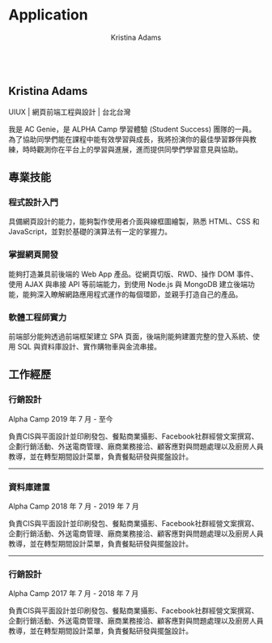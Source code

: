 # Application
<header>
  <nav>
    <span class="nav-title">
      Kristina Adams
    </span>
    <a href="#" class="nav-link">
      <i class="fas fa-print"></i>
    </a>
  </nav>
</header>

<main>
  <section class="personal-info">
    <div class="avatar">
      <img class="avatar-img" src="#" alt="">
    </div>
    <h1 class="name">
      Kristina Adams
    </h1>
    <div class="social-media">
      <a class="social-media-link" href="https://www.facebook.com" target="_blank">
        <i class="fab fa-facebook fa-lg"></i>
      </a>
      <a class="social-media-link" href="https://www.instagram.com/" target="_blank">
        <i class="fab fa-instagram fa-lg"></i>
      </a>
      <a class="social-media-link" href="https://www.linkedin.com/" target="_blank">
        <i class="fab fa-linkedin fa-lg"></i>
      </a>
      <a class="social-media-link" href="https://line.me/ti/g/" target="_blank">
        <i class="fab fa-line fa-lg"></i>
      </a>
      <a class="social-media-link" href="mailto:info@alphacamp.co">
        <i class="fas fa-envelope fa-lg"></i>
      </a>
    </div>
    <div class="title">
      UIUX | 網頁前端工程與設計 | 台北台灣
    </div>
    <p class="description">
      我是 AC Genie，是 ALPHA Camp 學習體驗 (Student Success) 團隊的一員。 為了協助同學們能在課程中能有效學習與成長，我將扮演你的最佳學習夥伴與教練，時時觀測你在平台上的學習與進展，進而提供同學們學習意見與協助。
    </p>
  </section>

  <section class="skill-section">
    <h2>專業技能</h2>
    <div class="skills">
      <div class="skill">
        <h3 class="skill-name">程式設計入門</h3>
        <p class="skill-description">
          具備網頁設計的能力，能夠製作使用者介面與線框圖繪製，熟悉 HTML、CSS 和 JavaScript，並對於基礎的演算法有一定的掌握力。
        </p>
      </div>
      <div class="skill">
        <h3 class="skill-name">掌握網頁開發</h3>
        <p class="skill-description">
          能夠打造兼具前後端的 Web App 產品。從網頁切版、RWD、操作 DOM 事件、使用 AJAX 與串接 API 等前端能力，到使用 Node.js 與 MongoDB 建立後端功能，能夠深入瞭解網路應用程式運作的每個環節，並親手打造自己的產品。
        </p>
      </div>
      <div class="skill">
        <h3 class="skill-name">軟體工程師實力</h3>
        <p class="skill-description">
          前端部分能夠透過前端框架建立 SPA 頁面，後端則能夠建置完整的登入系統、使用 SQL 與資料庫設計、實作購物車與金流串接。
        </p>
      </div>
    </div>
  </section>

  <section class="experience-section">
    <h2 class="job-experience">工作經歷</h2>
    <div class="experience">
      <div class="experience-item">
        <h3 class="job-title">行銷設計</h3>
        <span class="company"><i class="far fa-building"></i>Alpha Camp</span>
        <span class="duration"><i class="far fa-calendar-alt"></i>2019 年 7 月 - 至今</span>
        <p>
          負責CIS與平面設計並印刷發包、餐點商業攝影、Facebook社群經營文案撰寫、企劃行銷活動、外送電商管理、廠商業務接洽、顧客應對與問題處理以及廚房人員教導，並在轉型期間設計菜單，負責餐點研發與擺盤設計。
        </p>
      </div>
      <hr>
      <div class="experience-item">
        <h3 class="job-title">資料庫建置</h3>
        <span class="company"><i class="far fa-building"></i>Alpha Camp</span>
        <span class="duration"><i class="far fa-calendar-alt"></i>2018 年 7 月 - 2019 年 7 月</span>
        <p>
          負責CIS與平面設計並印刷發包、餐點商業攝影、Facebook社群經營文案撰寫、企劃行銷活動、外送電商管理、廠商業務接洽、顧客應對與問題處理以及廚房人員教導，並在轉型期間設計菜單，負責餐點研發與擺盤設計。
        </p>
      </div>
      <hr>
      <div class="experience-item">
        <h3 class="job-title">行銷設計</h3>
        <span class="company"><i class="far fa-building"></i>Alpha Camp</span>
        <span class="duration"><i class="far fa-calendar-alt"></i>2017 年 7 月 - 2018 年 7 月</span>
        <p>
          負責CIS與平面設計並印刷發包、餐點商業攝影、Facebook社群經營文案撰寫、企劃行銷活動、外送電商管理、廠商業務接洽、顧客應對與問題處理以及廚房人員教導，並在轉型期間設計菜單，負責餐點研發與擺盤設計。
        </p>
      </div>
    </div>
  </section>
</main>

